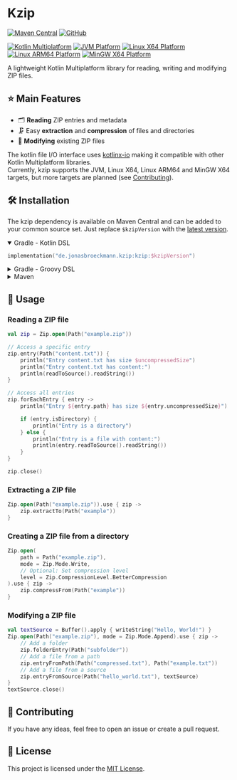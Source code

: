 # Kzip

[![Maven Central][kzip-maven-badge]][kzip-maven]
[![GitHub][kzip-license-badge]](LICENSE)

[![Kotlin Multiplatform][kotlin-multiplatform-badge]][kotlin-multiplatform]
[![JVM Platform][jvm-platform-badge]][kotlin-jvm]
[![Linux X64 Platform][linux-x64-platform-badge]][kotlin-native]
[![Linux ARM64 Platform][linux-arm64-platform-badge]][kotlin-native]
[![MinGW X64 Platform][mingw-x64-platform-badge]][kotlin-native]

[kzip-maven-badge]: https://img.shields.io/maven-central/v/de.jonasbroeckmann.kzip/kzip?label=Latest
[kzip-license-badge]: https://img.shields.io/github/license/Jojo4GH/kzip?cacheSeconds=3600
[kotlin-multiplatform-badge]: https://img.shields.io/badge/Kotlin_Multiplatform-grey?logo=kotlin
[jvm-platform-badge]: https://img.shields.io/badge/Platform-JVM-4dbb5f
[linux-x64-platform-badge]: https://img.shields.io/badge/Native-Linux_X64-e082f3
[linux-arm64-platform-badge]: https://img.shields.io/badge/Native-Linux_ARM64-e082f3
[mingw-x64-platform-badge]: https://img.shields.io/badge/Native-MinGW_X64-e082f3

[kzip-maven]: https://central.sonatype.com/artifact/de.jonasbroeckmann.kzip/kzip
[kotlin-multiplatform]: https://kotlinlang.org/docs/multiplatform.html
[kotlin-native]: https://kotlinlang.org/docs/native-overview.html
[kotlin-jvm]: https://kotlinlang.org/docs/jvm-get-started.html

A lightweight Kotlin Multiplatform library for reading, writing and modifying ZIP files.

## ⭐️ Main Features

- 🗂️ **Reading** ZIP entries and metadata
- 🗜️ Easy **extraction** and **compression** of files and directories
- 📝 **Modifying** existing ZIP files

The kotlin file I/O interface uses [kotlinx-io](https://github.com/Kotlin/kotlinx-io) making it compatible with other Kotlin Multiplatform libraries.  
Currently, kzip supports the JVM, Linux X64, Linux ARM64 and MinGW X64 targets, but more targets are planned (see [Contributing](#-contributing)).

## 🛠️ Installation

The kzip dependency is available on Maven Central and can be added to your common source set.
Just replace `$kzipVersion` with the [latest version](#kzip).

<details open>
<summary>Gradle - Kotlin DSL</summary>

```kotlin
implementation("de.jonasbroeckmann.kzip:kzip:$kzipVersion")
```
</details>

<details>
<summary>Gradle - Groovy DSL</summary>

```groovy
implementation "de.jonasbroeckmann.kzip:kzip:$kzipVersion"
```
</details>

<details>
<summary>Maven</summary>

```xml
<dependencies>
    <dependency>
        <groupId>de.jonasbroeckmann.kzip</groupId>
        <artifactId>kzip</artifactId>
        <version>$kzipVersion</version>
    </dependency>
</dependencies>
```
</details>

## 🚀 Usage

### Reading a ZIP file

```kotlin
val zip = Zip.open(Path("example.zip"))

// Access a specific entry
zip.entry(Path("content.txt")) {
    println("Entry content.txt has size $uncompressedSize")
    println("Entry content.txt has content:")
    println(readToSource().readString())
}

// Access all entries
zip.forEachEntry { entry ->
    println("Entry ${entry.path} has size ${entry.uncompressedSize}")

    if (entry.isDirectory) {
        println("Entry is a directory")
    } else {
        println("Entry is a file with content:")
        println(entry.readToSource().readString())
    }
}

zip.close()
```

### Extracting a ZIP file

```kotlin
Zip.open(Path("example.zip")).use { zip ->
    zip.extractTo(Path("example"))
}
```

### Creating a ZIP file from a directory

```kotlin
Zip.open(
    path = Path("example.zip"),
    mode = Zip.Mode.Write,
    // Optional: Set compression level
    level = Zip.CompressionLevel.BetterCompression
).use { zip ->
    zip.compressFrom(Path("example"))
}
```

### Modifying a ZIP file

```kotlin
val textSource = Buffer().apply { writeString("Hello, World!") }
Zip.open(Path("example.zip"), mode = Zip.Mode.Append).use { zip ->
    // Add a folder
    zip.folderEntry(Path("subfolder"))
    // Add a file from a path
    zip.entryFromPath(Path("compressed.txt"), Path("example.txt"))
    // Add a file from a source
    zip.entryFromSource(Path("hello_world.txt"), textSource)
}
textSource.close()
```

## 🚧 Contributing

If you have any ideas, feel free to open an issue or create a pull request.

## 📄 License

This project is licensed under the [MIT License](LICENSE).

